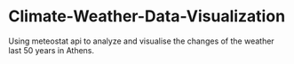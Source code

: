 # Climate-Weather-Data-Visualization
Using meteostat api to analyze and visualise the changes of the weather last 50 years in Athens.
